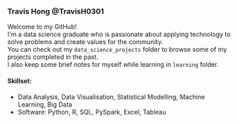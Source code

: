 ### Travis Hong @TravisH0301
Welcome to my GitHub!<br>
I'm a data science graduate who is passionate about applying technology to solve problems and create values for the community.<br>
You can check out my `data_science_projects` folder to browse some of my projects completed in the past.<br>
I also keep some brief notes for myself while learning in `learning` folder.<br>

#### Skillset:
- Data Analysis, Data Visualisation, Statistical Modelling, Machine Learning, Big Data
- Software: Python, R, SQL, PySpark, Excel, Tableau
